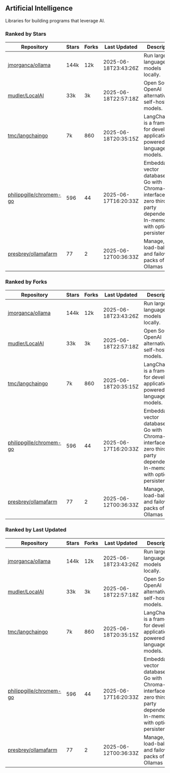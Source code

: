 ## Artificial Intelligence

Libraries for building programs that leverage AI.

### Ranked by Stars

| Repository | Stars | Forks | Last Updated | Description | 
|------------|-------|-------|--------------|-------------|
| [jmorganca/ollama](https://github.com/jmorganca/ollama) | 144k | 12k | 2025-06-18T23:43:26Z |  Run large language models locally. |
| [mudler/LocalAI](https://github.com/mudler/LocalAI) | 33k | 3k | 2025-06-18T22:57:18Z |  Open Source OpenAI alternative, self-host AI models. |
| [tmc/langchaingo](https://github.com/tmc/langchaingo) | 7k | 860 | 2025-06-18T20:35:15Z |  LangChainGo is a framework for developing applications powered by language models. |
| [philippgille/chromem-go](https://github.com/philippgille/chromem-go) | 596 | 44 | 2025-06-17T16:20:33Z |  Embeddable vector database for Go with Chroma-like interface and zero third-party dependencies. In-memory with optional persistence. |
| [presbrey/ollamafarm](https://github.com/presbrey/ollamafarm) | 77 | 2 | 2025-06-12T00:36:33Z |  Manage, load-balance, and failover packs of Ollamas |

### Ranked by Forks

| Repository | Stars | Forks | Last Updated | Description | 
|------------|-------|-------|--------------|-------------|
| [jmorganca/ollama](https://github.com/jmorganca/ollama) | 144k | 12k | 2025-06-18T23:43:26Z |  Run large language models locally. |
| [mudler/LocalAI](https://github.com/mudler/LocalAI) | 33k | 3k | 2025-06-18T22:57:18Z |  Open Source OpenAI alternative, self-host AI models. |
| [tmc/langchaingo](https://github.com/tmc/langchaingo) | 7k | 860 | 2025-06-18T20:35:15Z |  LangChainGo is a framework for developing applications powered by language models. |
| [philippgille/chromem-go](https://github.com/philippgille/chromem-go) | 596 | 44 | 2025-06-17T16:20:33Z |  Embeddable vector database for Go with Chroma-like interface and zero third-party dependencies. In-memory with optional persistence. |
| [presbrey/ollamafarm](https://github.com/presbrey/ollamafarm) | 77 | 2 | 2025-06-12T00:36:33Z |  Manage, load-balance, and failover packs of Ollamas |

### Ranked by Last Updated

| Repository | Stars | Forks | Last Updated | Description | 
|------------|-------|-------|--------------|-------------|
| [jmorganca/ollama](https://github.com/jmorganca/ollama) | 144k | 12k | 2025-06-18T23:43:26Z |  Run large language models locally. |
| [mudler/LocalAI](https://github.com/mudler/LocalAI) | 33k | 3k | 2025-06-18T22:57:18Z |  Open Source OpenAI alternative, self-host AI models. |
| [tmc/langchaingo](https://github.com/tmc/langchaingo) | 7k | 860 | 2025-06-18T20:35:15Z |  LangChainGo is a framework for developing applications powered by language models. |
| [philippgille/chromem-go](https://github.com/philippgille/chromem-go) | 596 | 44 | 2025-06-17T16:20:33Z |  Embeddable vector database for Go with Chroma-like interface and zero third-party dependencies. In-memory with optional persistence. |
| [presbrey/ollamafarm](https://github.com/presbrey/ollamafarm) | 77 | 2 | 2025-06-12T00:36:33Z |  Manage, load-balance, and failover packs of Ollamas |


